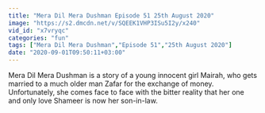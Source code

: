 ```yaml
---
title: "Mera Dil Mera Dushman Episode 51 25th August 2020"
image: "https://s2.dmcdn.net/v/SQEEK1VHP3ISu5I2y/x240"
vid_id: "x7vryqc"
categories: "fun"
tags: ["Mera Dil Mera Dushman","Episode 51","25th August 2020"]
date: "2020-09-01T09:50:11+03:00"
---
```

Mera Dil Mera Dushman is a story of a young innocent girl Mairah, who gets married to a much older man Zafar for the exchange of money. Unfortunately, she comes face to face with the bitter reality that her one and only love Shameer is now her son-in-law.
